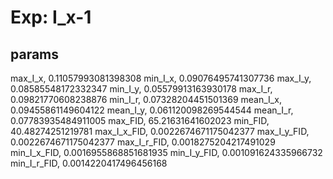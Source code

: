 # Exp: I_x-1
## params
max_I_x, 0.11057993081398308
min_I_x, 0.09076495741307736
max_I_y, 0.08585548172332347
min_I_y, 0.05579913163930178
max_I_r, 0.09821770608238876
min_I_r, 0.07328204451501369
mean_I_x, 0.09455861149604122
mean_I_y, 0.061120098269544544
mean_I_r, 0.07783935484911005
max_FID, 65.21631641602023
min_FID, 40.48274251219781
max_I_x_FID, 0.0022674671175042377
max_I_y_FID, 0.0022674671175042377
max_I_r_FID, 0.0018275204217491029
min_I_x_FID, 0.0016955868851681935
min_I_y_FID, 0.001091624335966732
min_I_r_FID, 0.0014220417496456168
